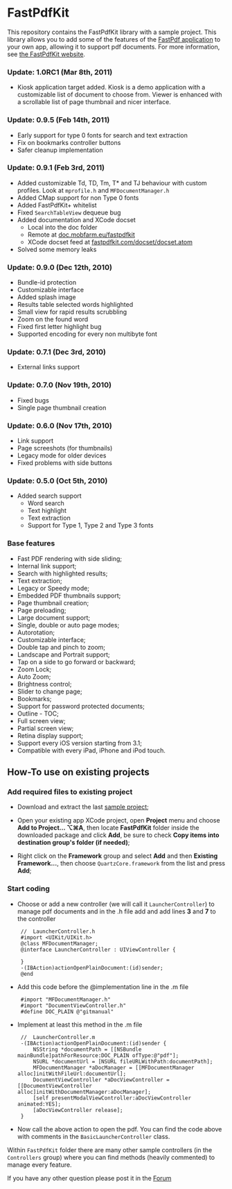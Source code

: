 # FastPdfKit

This repository contains the FastPdfKit library with a sample project. This library allows you to add some of the features of the [FastPdf application](http://fastpdf.eu) to your own app, allowing it to support pdf documents. For more information, see [the FastPdfKit website](http://fastpdfkit.com).

### Update: 1.0RC1 (Mar 8th, 2011)
* Kiosk application target added. Kiosk is a demo application with a customizable list of document to choose from. Viewer is enhanced with a scrollable list of page thumbnail and nicer interface.

### Update: 0.9.5 (Feb 14th, 2011)
* Early support for type 0 fonts for search and text extraction
* Fix on bookmarks controller buttons
* Safer cleanup implementation

### Update: 0.9.1 (Feb 3rd, 2011)
* Added customizable Td, TD, Tm, T* and TJ behaviour with custom profiles.
	Look at `mprofile.h` and `MFDocumentManager.h`
* Added CMap support for non Type 0 fonts
* Added FastPdfKit+ whitelist
* Fixed `SearchTableView` dequeue bug
* Added documentation and XCode docset
	* Local into the doc folder
	* Remote at [doc.mobfarm.eu/fastpdfkit](http://doc.mobfarm.eu/fastpdfkit)
	* XCode docset feed at [fastpdfkit.com/docset/docset.atom](http://fastpdfkit.com/docset/docset.atom)
* Solved some memory leaks

### Update: 0.9.0 (Dec 12th, 2010)
* Bundle-id protection
* Customizable interface
* Added splash image
* Results table selected words highlighted
* Small view for rapid results scrubbling
* Zoom on the found word
* Fixed first letter highlight bug
* Supported encoding for every non multibyte font

### Update: 0.7.1 (Dec 3rd, 2010)
* External links support

### Update: 0.7.0 (Nov 19th, 2010)
* Fixed bugs
* Single page thumbnail creation

### Update: 0.6.0 (Nov 17th, 2010)
* Link support
* Page screeshots (for thumbnails)
* Legacy mode for older devices
* Fixed problems with side buttons

### Update: 0.5.0 (Oct 5th, 2010)
* Added search support
	* Word search
	* Text highlight
	* Text extraction
	* Support for Type 1, Type 2 and Type 3 fonts

### Base features
* Fast PDF rendering with side sliding;
* Internal link support;
* Search with highlighted results;
* Text extraction;
* Legacy or Speedy mode;
* Embedded PDF thumbnails support;
* Page thumbnail creation;
* Page preloading;
* Large document support;
* Single, double or auto page modes;
* Autorotation;
* Customizable interface;
* Double tap and pinch to zoom;
* Landscape and Portrait support;
* Tap on a side to go forward or backward;
* Zoom Lock;
* Auto Zoom;
* Brightness control;
* Slider to change page;
* Bookmarks;
* Support for password protected documents;
* Outline - TOC;
* Full screen view;
* Partial screen view;
* Retina display support;
* Support every iOS version starting from 3.1;
* Compatible with every iPad, iPhone and iPod touch.



## How-To use on existing projects

### Add required files to existing project

* Download and extract the last [sample project](https://github.com/mobfarm/FastPdfKit);

* Open your existing app XCode project, open **Project** menu and choose **Add to Project... ⌥⌘A**, then locate **FastPdfKit** folder inside the downloaded package and click **Add**, be sure to check **Copy items into destination group's folder (if needed)**;

* Right click on the **Framework** group and select **Add** and then **Existing Framework...**, then choose `QuartzCore.framework` from the list and press **Add**;

### Start coding

* Choose or add a new controller (we will call it `LauncherController`) to manage pdf documents and in the .h file add and add lines **3** and **7** to the controller

	   //  LauncherController.h
	   #import <UIKit/UIKit.h>
	   @class MFDocumentManager;
	   @interface LauncherController : UIViewController {

	   }
	   -(IBAction)actionOpenPlainDocument:(id)sender;
	   @end


* Add this code before the @implementation line in the .m file

	   #import "MFDocumentManager.h"
	   #import "DocumentViewController.h"
	   #define DOC_PLAIN @"gitmanual"


* Implement at least this method in the .m file

	   //  LauncherController.m
	   -(IBAction)actionOpenPlainDocument:(id)sender {
	       NSString *documentPath = [[NSBundle mainBundle]pathForResource:DOC_PLAIN ofType:@"pdf"];
	       NSURL *documentUrl = [NSURL fileURLWithPath:documentPath];	
	       MFDocumentManager *aDocManager = [[MFDocumentManager alloc]initWithFileUrl:documentUrl];
	       DocumentViewController *aDocViewController = [[DocumentViewController alloc]initWithDocumentManager:aDocManager];
	       [self presentModalViewController:aDocViewController animated:YES]; 
	       [aDocViewController release];
	   }


* Now call the above action to open the pdf. You can find the code above with comments in the `BasicLauncherController` class.

Within `FastPdfKit` folder there are many other sample controllers (in the `Controllers` group) where you can find methods (heavily commented) to manage every feature.

If you have any other question please post it in the [Forum](http://support.mobfarm.eu/projects/fastpdfkit/boards)

